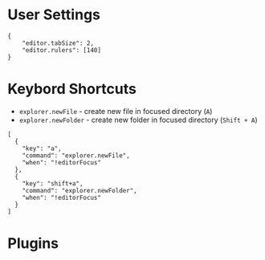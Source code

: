 # User Settings

```
{
    "editor.tabSize": 2,
    "editor.rulers": [140]
}
```

# Keybord Shortcuts

- `explorer.newFile` - create new file in focused directory (`A`)
- `explorer.newFolder` - create new folder in focused directory (`Shift + A`)

```
[
  {
    "key": "a",
    "command": "explorer.newFile",
    "when": "!editorFocus"
  },
  {
    "key": "shift+a",
    "command": "explorer.newFolder",
    "when": "!editorFocus"
  }
]
```

# Plugins